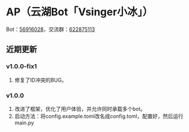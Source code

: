 # AP（云湖Bot「Vsinger小冰」）

Bot：[56916028](https://yhfx.jwznb.com/share?key=RT8zI6FV25rp&ts=1758724851)，交流群：[622875113](https://yhfx.jwznb.com/share?key=FUlmoM3CYMs9&ts=1758981216)

## 近期更新
### v1.0.0-fix1
1. 修复了ID冲突的BUG。

### v1.0.0
1. 改进了框架，优化了用户体验，并允许同时承载多个bot。
2. 启动方法：将config.example.toml改名成config.toml，配置好，然后运行main.py
